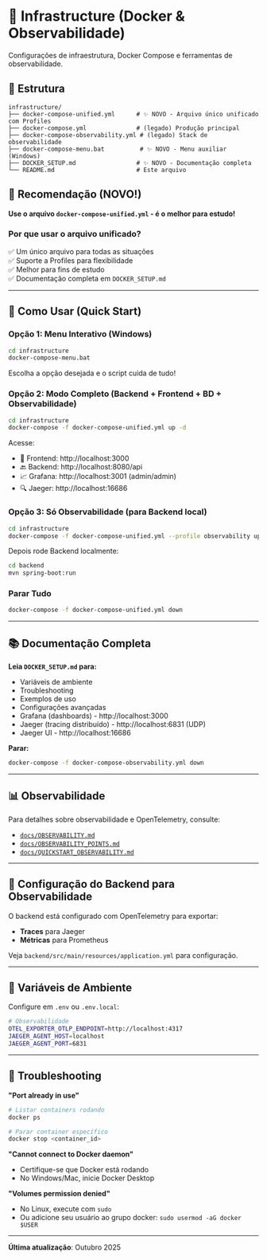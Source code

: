 # 🐳 Infrastructure (Docker & Observabilidade)

Configurações de infraestrutura, Docker Compose e ferramentas de observabilidade.

## 📂 Estrutura

```
infrastructure/
├── docker-compose-unified.yml      # ✨ NOVO - Arquivo único unificado com Profiles
├── docker-compose.yml              # (legado) Produção principal
├── docker-compose-observability.yml # (legado) Stack de observabilidade
├── docker-compose-menu.bat          # ✨ NOVO - Menu auxiliar (Windows)
├── DOCKER_SETUP.md                 # ✨ NOVO - Documentação completa
└── README.md                       # Este arquivo
```

## 🎯 Recomendação (NOVO!)

**Use o arquivo `docker-compose-unified.yml` - é o melhor para estudo!**

### Por que usar o arquivo unificado?

✅ Um único arquivo para todas as situações  
✅ Suporte a Profiles para flexibilidade  
✅ Melhor para fins de estudo  
✅ Documentação completa em `DOCKER_SETUP.md`  

---

## 🚀 Como Usar (Quick Start)

### Opção 1: Menu Interativo (Windows)

```bash
cd infrastructure
docker-compose-menu.bat
```

Escolha a opção desejada e o script cuida de tudo!

### Opção 2: Modo Completo (Backend + Frontend + BD + Observabilidade)

```bash
cd infrastructure
docker-compose -f docker-compose-unified.yml up -d
```

Acesse:
- 🎨 Frontend: http://localhost:3000
- 🔙 Backend: http://localhost:8080/api
- 📈 Grafana: http://localhost:3001 (admin/admin)
- 🔍 Jaeger: http://localhost:16686

### Opção 3: Só Observabilidade (para Backend local)

```bash
cd infrastructure
docker-compose -f docker-compose-unified.yml --profile observability up -d
```

Depois rode Backend localmente:
```bash
cd backend
mvn spring-boot:run
```

### Parar Tudo

```bash
docker-compose -f docker-compose-unified.yml down
```

---

## 📚 Documentação Completa

**Leia `DOCKER_SETUP.md` para:**
- Variáveis de ambiente
- Troubleshooting
- Exemplos de uso
- Configurações avançadas
- Grafana (dashboards) - http://localhost:3000
- Jaeger (tracing distribuído) - http://localhost:6831 (UDP)
- Jaeger UI - http://localhost:16686

**Parar:**
```bash
docker-compose -f docker-compose-observability.yml down
```

---

## 📊 Observabilidade

Para detalhes sobre observabilidade e OpenTelemetry, consulte:
- [`docs/OBSERVABILITY.md`](../docs/OBSERVABILITY.md)
- [`docs/OBSERVABILITY_POINTS.md`](../docs/OBSERVABILITY_POINTS.md)
- [`docs/QUICKSTART_OBSERVABILITY.md`](../docs/QUICKSTART_OBSERVABILITY.md)

---

## 🔧 Configuração do Backend para Observabilidade

O backend está configurado com OpenTelemetry para exportar:
- **Traces** para Jaeger
- **Métricas** para Prometheus

Veja `backend/src/main/resources/application.yml` para configuração.

---

## 📝 Variáveis de Ambiente

Configure em `.env` ou `.env.local`:

```bash
# Observabilidade
OTEL_EXPORTER_OTLP_ENDPOINT=http://localhost:4317
JAEGER_AGENT_HOST=localhost
JAEGER_AGENT_PORT=6831
```

---

## 🐳 Troubleshooting

**"Port already in use"**
```bash
# Listar containers rodando
docker ps

# Parar container específico
docker stop <container_id>
```

**"Cannot connect to Docker daemon"**
- Certifique-se que Docker está rodando
- No Windows/Mac, inicie Docker Desktop

**"Volumes permission denied"**
- No Linux, execute com `sudo`
- Ou adicione seu usuário ao grupo docker: `sudo usermod -aG docker $USER`

---

**Última atualização**: Outubro 2025
